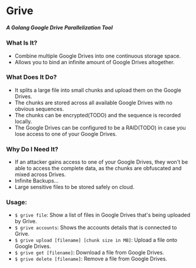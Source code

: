 # Grive
##### A Golang Google Drive Parallelization Tool

### What Is It?
- Combine multiple Google Drives into one continuous storage space.
- Allows you to bind an infinite amount of Google Drives altogether.

### What Does It Do?
- It splits a large file into small chunks and upload them on the Google Drives.
- The chunks are stored across all available Google Drives with no obvious sequences.
- The chunks can be encrypted(TODO) and the sequence is recorded locally.
- The Google Drives can be configured to be a RAID(TODO) in case you lose access to one of your Google Drives. 

### Why Do I Need It?
- If an attacker gains access to one of your Google Drives, they won't be able to access the complete data, as the chunks are obfuscated and mixed across Drives.
- Infinite Backups...
- Large sensitive files to be stored safely on cloud.

### Usage:
- `$ grive file`: Show a list of files in Google Drives that's being uploaded by Grive.
- `$ grive accounts`: Shows the accounts details that is connected to Grive.
- `$ grive upload [filename] [chunk size in MB]`: Upload a file onto Google Drives.
- `$ grive get [filename]`: Download a file from Google Drives.
- `$ grive delete [filename]`: Remove a file from Google Drives.